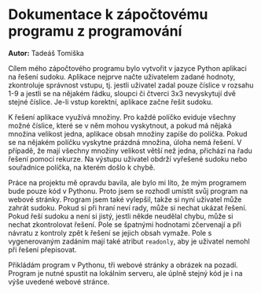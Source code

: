 # Dokumentace k zápočtovému programu z programování

**Autor:** Tadeáš Tomiška

Cílem mého zápočtového programu bylo vytvořit v jazyce Python aplikaci na řešení sudoku. Aplikace nejprve načte
uživatelem zadané hodnoty, zkontroluje správnost vstupu, tj. jestli uživatel zadal pouze číslice v rozsahu 1-9 
a jestli se na nějakém řádku, sloupci či čtverci 3x3 nevyskytují dvě stejné číslice. Je-li vstup korektní, 
aplikace začne řešit sudoku. 

K řešení aplikace využívá množiny. Pro každé políčko eviduje všechny možné číslice, které se v něm mohou
vyskytnout, a pokud má nějaká množina velikost jedna, aplikace obsah množiny zapíše do políčka. Pokud se na 
nějakém políčku vyskytne prázdná množina, úloha nemá řešení. V případě, že mají všechny množiny velikost větší
než jedna, přichází na řadu řešení pomocí rekurze. Na výstupu uživatel obdrží vyřešené sudoku nebo souřadnice
políčka, na kterém došlo k chybě.

Práce na projektu mě opravdu bavila, ale bylo mi líto, že mým programem bude pouze kód v Pythonu. Proto jsem 
se rozhodl umístit svůj program na webové stránky. Program jsem také vylepšil, takže si nyní uživatel může 
zahrát sudoku. Pokud si při hraní neví rady, může si nechat ukázat řešení. Pokud řeší sudoku a není si jistý, 
jestli někde neudělal chybu, může si nechat zkontrolovat řešení. Pole se špatnými hodnotami zčervenají a při
návratu z kontroly zpět k řešení se jejich obsah vymaže. Pole s vygenerovaným zadáním mají také atribut 
`readonly`, aby je uživatel nemohl při řešení přepisovat.

Přikládám program v Pythonu, tři webové stránky a obrázek na pozadí. Program je nutné spustit na lokálním 
serveru, ale úplně stejný kód je i na výše uvedené webové stránce.
